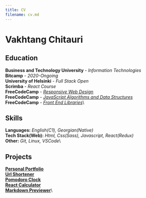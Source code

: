 ```yaml
---
title: CV
filename: cv.md
--- 
```


# Vakhtang Chitauri

## Education

**Business and Technology University** - *Information Technologies*\
**Bitcamp** - *2020-Ongoing*\
**University of Helsinki** - *Full Stack Open*\
**Scrimba** - *React Course*\
**FreeCodeCamp** - *[Responsive Web Design](https://www.freecodecamp.org/certification/vakhtang_chitauri/responsive-web-design)*\
**FreeCodeCamp** - *[JavaScript Algorithms and Data Structures](https://www.freecodecamp.org/certification/vakhtang_chitauri/javascript-algorithms-and-data-structures)*\
**FreeCodeCamp** - *[Front End Libraries](https://www.freecodecamp.org/certification/vakhtang_chitauri/front-end-libraries)*\

## Skills

**Languages:**  *English(C1), Georgian(Native)*\
**Tech Stack(Web):**  *Html, Css(Sass), Javascript, React(Redux)*\
**Other:**  *Git, Linux, VSCode*\

## Projects

[**Personal Portfolio**](http://saqme.me/)\
[**Url Shortener**](https://url-shortener-gol.herokuapp.com/)\
[**Pomodoro Clock**](https://pomodora-fdf95ifu5.vercel.app/)\
[**React Calculator**](https://react-calculator-fxl0b0o70.vercel.app)\
[**Markdown Previewer**](https://markdown-r912aim6g-vakhtangaa.vercel.app/)\

